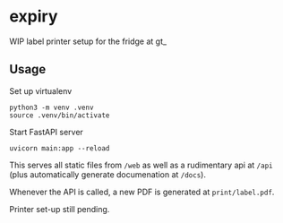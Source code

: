 # expiry
WIP label printer setup for the fridge at gt_

## Usage

Set up virtualenv

```
python3 -m venv .venv
source .venv/bin/activate
```

Start FastAPI server

```
uvicorn main:app --reload
```

This serves all static files from `/web` as well as a rudimentary api at `/api` (plus automatically generate documenation at `/docs`).

Whenever the API is called, a new PDF is generated at `print/label.pdf`.

Printer set-up still pending.